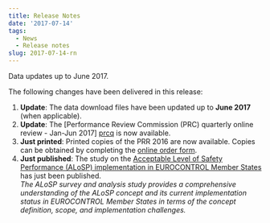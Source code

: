 ```yaml
---
title: Release Notes
date: '2017-07-14'
tags:
  - News
  - Release notes
slug: 2017-07-14-rn
---
```


Data updates up to June 2017.

The following changes have been delivered in this release:

1. **Update**: The data download files have been updated up to **June 2017** (when applicable).
1. **Update**: The [Performance Review Commission (PRC) quarterly online review - Jan-Jun 2017] [prcq] is now available.
1. **Just printed**: Printed copies of the PRR 2016 are now available. Copies can be obtained by completing the [online order form][prr2016order].
1. **Just published**: The study on the [Acceptable Level of Safety Performance (ALoSP) implementation in EUROCONTROL Member States][alosp] has just been published.<br>
   *The ALoSP survey and analysis study provides a comprehensive understanding of the ALoSP concept and its current implementation status in EUROCONTROL Member States in terms of the concept definition, scope, and implementation challenges.*


[prcq]: /prcq/ "PRC Quarterly"
[prr2016order]: http://www.eurocontrol.int/prc/publications "PRR 2016 orders"
[alosp]: http://www.eurocontrol.int/sites/default/files/content/documents/single-sky/pru/publications/other/alosp-implementation-in-eurocontrol-member-states-jun-2017.pdf "AloSP 2017"
